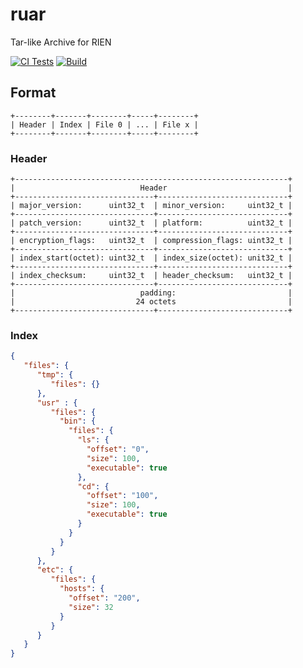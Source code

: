 # ruar

Tar-like Archive for RIEN

[![CI Tests](https://github.com/DarkKowalski/ruar/workflows/CI%20Tests/badge.svg)](https://github.com/DarkKowalski/ruar/actions?query=workflow%3A%22CI+Tests%22)
[![Build](https://github.com/DarkKowalski/ruar/workflows/Build/badge.svg)](https://github.com/DarkKowalski/ruar/actions?query=workflow%3ABuild)

## Format

```
+--------+-------+--------+-----+--------+
| Header | Index | File 0 | ... | File x |
+--------+-------+--------+-----+--------+
```

### Header

```
+-------------------------------------------------------------+
|                            Header                           |
+-------------------------------+-----------------------------+
| major_version:      uint32_t  | minor_version:     uint32_t |
+-------------------------------+-----------------------------+
| patch_version:      uint32_t  | platform:          uint32_t |
+-------------------------------+-----------------------------+
| encryption_flags:   uint32_t  | compression_flags: uint32_t |
+-------------------------------+-----------------------------+
| index_start(octet): uint32_t  | index_size(octet): unit32_t |
+-------------------------------+-----------------------------+
| index_checksum:     uint32_t  | header_checksum:   uint32_t |
+-------------------------------+-----------------------------+
|                            padding:                         |
|                           24 octets                         |
+-------------------------------+-----------------------------+
```

### Index

```json
{
   "files": {
      "tmp": {
         "files": {}
      },
      "usr" : {
         "files": {
           "bin": {
             "files": {
               "ls": {
                 "offset": "0",
                 "size": 100,
                 "executable": true
               },
               "cd": {
                 "offset": "100",
                 "size": 100,
                 "executable": true
               }
             }
           }
         }
      },
      "etc": {
         "files": {
           "hosts": {
             "offset": "200",
             "size": 32
           }
         }
      }
   }
}
```
